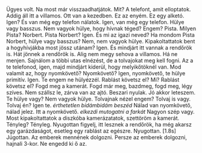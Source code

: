 Ügyes volt. Na most már visszaadhatjátok. Mit? A telefont, amit elloptatok. Addig áll itt a villamos. Ott van a kezedben. Ez az enyém. Ez egy alketó. Igen? És van még egy telefon nálatok. Igen, van még egy telefon. Hülye vagy basszus. Nem vagyok hülye, hogy hívnak téged? Engem? Pista. Milyen Pista? Norbert. Pista Norbert? Igen. És mi az igazi neved? Ha mondom Pista Norbert, hülye vagy basszus? Nem, nem vagyok hülye. Kipakoltattatok bent a hogyhívjákba most jössz utánam? Igen. És mindjárt itt vannak a rendőrök is. Hát jönnek a rendőrök is. Alig nem megy sehova a villamos. Há ne menjen. Sajnálom a többi utas elnézést, de a tolvajokat meg kell fogni. Az a te telefonod, igen, majd mindjárt kiderül, hogy melyikőtöknél van. Mod valamit az, hogy nyomkövető? Nyomkövető? Igen, nyomkövető, te hülye primitív. Igen. Te engem ne hülyézzél. Rablást követsz el? Mi? Rablást követsz el? Fogd meg a kamerát. Fogd már meg, bazdmeg, fogd meg, légy szíves. Nem szállsz le, zárva van az ajtó. Beszari nyulak. Jó akkor leteszem.
Te hülye vagy? Nem vagyok hülye. Tolvajnak nézel engem? Tolvaj is vagy. Tolvaj én? Igen te. *érthetetlen bidámbidám beszéd* Nálad van nyomkövető, nálad jelez. Itt a nyomkövető. *elkezdi mutogatni a farkát* Nagyon szép vagy. Most kipakoltattatok a diszkóba kamerázatatok, szettöröm a kamerát. Tényleg? Tényleg. Nyugottan figyelj, itt lesznek a rendőrök, ha még akarsz egy garázdaságot, esetleg egy rablást az egészre. Nyugottan. [1.8s] Júgottan. Az emberek mennének dolgozni. Persze az emberek dolgozni, hajnali 3-kor. Ne engedd ki ő az.
